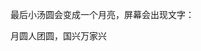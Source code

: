 <!--
 * @Author: 贺永胜
 * @Date: 2022-01-19 09:30:20
 * @email: 1378431028@qq.com
 * @LastEditors: 贺永胜
 * @LastEditTime: 2022-01-19 10:01:15
 * @Descripttion: 
-->
最后小汤圆会变成一个月亮，屏幕会出现文字：

月圆人团圆，国兴万家兴
